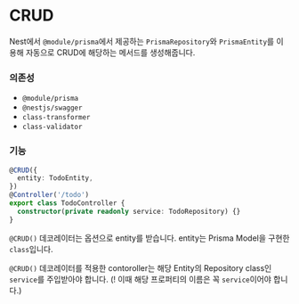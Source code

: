 # CRUD

Nest에서 `@module/prisma`에서 제공하는 `PrismaRepository`와 `PrismaEntity`를 이용해 자동으로 CRUD에 해당하는 메서드를 생성해줍니다.

### 의존성

- `@module/prisma`
- `@nestjs/swagger`
- `class-transformer`
- `class-validator`

### 기능

```ts
@CRUD({
  entity: TodoEntity,
})
@Controller('/todo')
export class TodoController {
  constructor(private readonly service: TodoRepository) {}
}
```

`@CRUD()` 데코레이터는 옵션으로 entity를 받습니다. entity는 Prisma Model을 구현한 `class`입니다.

`@CRUD()` 데코레이터를 적용한 contoroller는 해당 Entity의 Repository class인 `service`를 주입받아야 합니다. (! 이때 해당 프로퍼티의 이름은 꼭 `service`이어야 합니다.)
